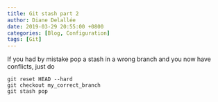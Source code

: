 ```yaml
---
title: Git stash part 2
author: Diane Delallée
date: 2019-03-29 20:55:00 +0800
categories: [Blog, Configuration]
tags: [Git]
---
```


If you had by mistake pop a stash in a wrong branch and you now have conflicts, just do

```shell
git reset HEAD --hard
git checkout my_correct_branch
git stash pop
```
